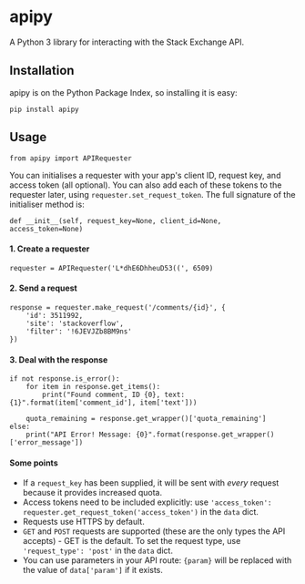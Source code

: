 # apipy
A Python 3 library for interacting with the Stack Exchange API.

## Installation
apipy is on the Python Package Index, so installing it is easy:

    pip install apipy

## Usage

    from apipy import APIRequester

You can initialises a requester with your app's client ID, request key, and access token (all optional). You can also add each of these tokens to the requester later, using `requester.set_request_token`. The full signature of the initialiser method is:

    def __init__(self, request_key=None, client_id=None, access_token=None)

#### 1. Create a requester

    requester = APIRequester('L*dhE6DhheuD53((', 6509)

#### 2. Send a request

    response = requester.make_request('/comments/{id}', {
        'id': 3511992,
        'site': 'stackoverflow',
        'filter': '!6JEVJZb8BM9ns'
    })
    
#### 3. Deal with the response

    if not response.is_error():
        for item in response.get_items():
            print("Found comment, ID {0}, text: {1}".format(item['comment_id'], item['text']))
        
        quota_remaining = response.get_wrapper()['quota_remaining']
    else:
        print("API Error! Message: {0}".format(response.get_wrapper()['error_message'])

#### Some points
- If a `request_key` has been supplied, it will be sent with *every* request because it provides increased quota.
- Access tokens need to be included explicitly: use `'access_token': requester.get_request_token('access_token')` in the `data` dict.
- Requests use HTTPS by default.
- `GET` and `POST` requests are supported (these are the only types the API accepts) - GET is the default. To set the request type, use `'request_type': 'post'` in the `data` dict.
- You can use parameters in your API route: `{param}` will be replaced with the value of `data['param']` if it exists.
